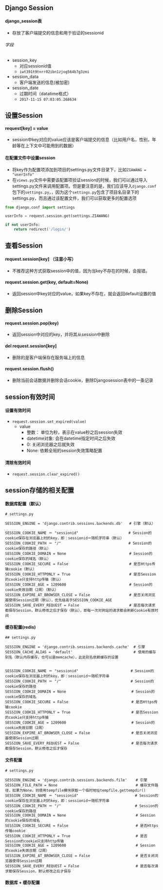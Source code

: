 ## Django Session

#### django_session表
- 存放了客户端提交的信息和用于验证的sessionid

###### 字段
- session_key
	- 对应sessionid值
	- `iwt391t9tnrr02ibn1zjog564b7g3zmi `
- session_data
	- 客户端发送的信息(被加密)
- session_date
	- 过期时间（datatime格式）
	- `2017-11-15 07:03:05.268634 ` 

## 设置Session
#### request[key] = value

- session中key对应的value应该是客户端提交的信息（比如用户名，性别，年龄等在上下文中可能用到的数据）

#### 在配置文件中设置session
- 将key作为配置项添加到项目的settings.py文件目录下，比如`ZIAWANG = "userInfo"`
- 在`views.py`文件中需要该配置项验证session的时候，我们可以通过导入settings.py文件来调用配置项。但是要注意的是，我们应该导入`django.conf`包下的`settings.py`，，因为这个`settings.py`包含了项目名目录下的settings.py，而且通过该配置文件，我们可以获取更多的配置选项

```python
from django.conf import settings

userInfo = request.session.get(settings.ZIAWANG)

if not userInfo:
	return redirect('/login/')

```





## 查看Session
#### request.session[key]    （注意小写）
- 不推荐这种方式获取session中的值，因为当key不存在的时候，会报错。

#### request.session.get(key, default=None)
- 返回session中key对应的value，如果key不存在，就会返回default设置的值




## 删除Session
#### request.session.pop(key)
- 返回session中对应的key，并将其从session中删除

#### del request.session[key]
- 删除的是客户端保存在服务端上的信息


#### request.session.flush()
- 删除当前会话数据并删除会话cookie，删除Djangosession表中的一条记录




## session有效时间

#### 设置有效时间
- `request.session.set_expired(value)`
	- value
		- 整数： 单位为秒，表示在value秒之后session失效
		- datetime对象: 会在datetime指定时间之后失效
		- 0: 关闭浏览器之后就失效
		- None: 依赖全局的session失效策略配置

#### 清除有效时间
- `request.session.clear_expired()`




## session存储的相关配置
#### 数据库配置（默认）

```
# settings.py

SESSION_ENGINE = 'django.contrib.sessions.backends.db'   # 引擎（默认）
  
SESSION_COOKIE_NAME ＝ "sessionid"                       # Session的cookie保存在浏览器上时的key，即：sessionid＝随机字符串（默认）
SESSION_COOKIE_PATH ＝ "/"                               # Session的cookie保存的路径（默认）
SESSION_COOKIE_DOMAIN = None                             # Session的cookie保存的域名（默认）
SESSION_COOKIE_SECURE = False                            # 是否Https传输cookie（默认）
SESSION_COOKIE_HTTPONLY = True                           # 是否Session的cookie只支持http传输（默认）
SESSION_COOKIE_AGE = 1209600                             # Session的cookie失效日期（2周）（默认）
SESSION_EXPIRE_AT_BROWSER_CLOSE = False                  # 是否关闭浏览器使得Session过期（默认），优先级高于SESSION_COOKIE_AGE
SESSION_SAVE_EVERY_REQUEST = False                       # 是否每次请求都保存Session，默认修改之后才保存（默认），即每一次对网站的请求都会刷新Cookie有效时间

```

#### 缓存配置(redis)

```
## settings.py
  
SESSION_ENGINE = 'django.contrib.sessions.backends.cache'  # 引擎
SESSION_CACHE_ALIAS = 'default'                            # 使用的缓存别名（默认内存缓存，也可以是memcache），此处别名依赖缓存的设置


SESSION_COOKIE_NAME ＝ "sessionid"                        # Session的cookie保存在浏览器上时的key，即：sessionid＝随机字符串
SESSION_COOKIE_PATH ＝ "/"                                # Session的cookie保存的路径
SESSION_COOKIE_DOMAIN = None                              # Session的cookie保存的域名
SESSION_COOKIE_SECURE = False                             # 是否Https传输cookie
SESSION_COOKIE_HTTPONLY = True                            # 是否Session的cookie只支持http传输
SESSION_COOKIE_AGE = 1209600                              # Session的cookie失效日期（2周）
SESSION_EXPIRE_AT_BROWSER_CLOSE = False                   # 是否关闭浏览器使得Session过期
SESSION_SAVE_EVERY_REQUEST = False                        # 是否每次请求都保存Session，默认修改之后才保存
```

#### 文件配置

```
# settings.py
  
SESSION_ENGINE = 'django.contrib.sessions.backends.file'    # 引擎
SESSION_FILE_PATH = None                                    # 缓存文件路径，如果为None，则使用tempfile模块获取一个临时地址tempfile.gettempdir()        
SESSION_COOKIE_NAME ＝ "sessionid"                          # Session的cookie保存在浏览器上时的key，即：sessionid＝随机字符串
SESSION_COOKIE_PATH ＝ "/"                                  # Session的cookie保存的路径
SESSION_COOKIE_DOMAIN = None                                # Session的cookie保存的域名
SESSION_COOKIE_SECURE = False                               # 是否Https传输cookie
SESSION_COOKIE_HTTPONLY = True                              # 是否Session的cookie只支持http传输
SESSION_COOKIE_AGE = 1209600                                # Session的cookie失效日期（2周）
SESSION_EXPIRE_AT_BROWSER_CLOSE = False                     # 是否关闭浏览器使得Session过期
SESSION_SAVE_EVERY_REQUEST = False                          # 是否每次请求都保存Session，默认修改之后才保存
```


#### 数据库 + 缓存配置



